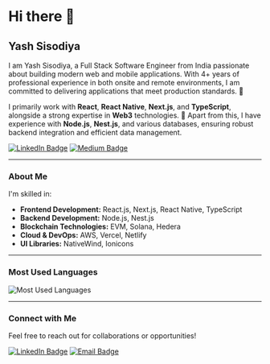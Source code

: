 # Hi there 👋

## Yash Sisodiya

I am Yash Sisodiya, a Full Stack Software Engineer from India passionate about building modern web and mobile applications. With 4+ years of professional experience in both onsite and remote environments, I am committed to delivering applications that meet production standards. 🎯

I primarily work with **React**, **React Native**, **Next.js**, and **TypeScript**, alongside a strong expertise in **Web3** technologies. 🚀 Apart from this, I have experience with **Node.js**, **Nest.js**, and various databases, ensuring robust backend integration and efficient data management.


[![LinkedIn Badge](https://img.shields.io/badge/-LinkedIn-0A66C2?style=flat&logo=Linkedin&logoColor=white)](https://linkedin.com/in/yashsisodiya)
[![Medium Badge](https://img.shields.io/badge/-Medium-000?style=flat&logo=Medium&logoColor=white)](https://medium.com/@yashsisodiya)

---

### About Me

I'm skilled in:
- **Frontend Development:** React.js, Next.js, React Native, TypeScript
- **Backend Development:** Node.js, Nest.js
- **Blockchain Technologies:** EVM, Solana, Hedera
- **Cloud & DevOps:** AWS, Vercel, Netlify
- **UI Libraries:** NativeWind, Ionicons

---

### Most Used Languages

![Most Used Languages](https://github-readme-stats.vercel.app/api/top-langs/?username=yash-sisodiya&layout=compact&hide=html&theme=default&hide_border=true)

---

### Connect with Me

Feel free to reach out for collaborations or opportunities!

[![LinkedIn Badge](https://img.shields.io/badge/-LinkedIn-0A66C2?style=flat&logo=Linkedin&logoColor=white)](https://linkedin.com/in/yashsisodiya)
[![Email Badge](https://img.shields.io/badge/-Email-D14836?style=flat&logo=Gmail&logoColor=white)](mailto:yashsisodiya@example.com)

